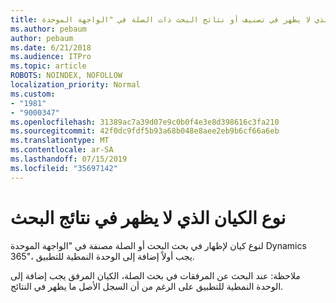 ```yaml
---
title: نوع الكيان الذي لا يظهر في تصنيف أو نتائج البحث ذات الصلة في "الواجهة الموحدة Dynamics 365"
ms.author: pebaum
author: pebaum
ms.date: 6/21/2018
ms.audience: ITPro
ms.topic: article
ROBOTS: NOINDEX, NOFOLLOW
localization_priority: Normal
ms.custom:
- "1981"
- "9000347"
ms.openlocfilehash: 31389ac7a39d07e9c0b0f4e3e8d398616c3fa210
ms.sourcegitcommit: 42f0dc9fdf5b93a68b048e8aee2eb9b6cf66a6eb
ms.translationtype: MT
ms.contentlocale: ar-SA
ms.lasthandoff: 07/15/2019
ms.locfileid: "35697142"
---
```

# <a name="entity-type-not-showing-in-search-results"></a>نوع الكيان الذي لا يظهر في نتائج البحث

لنوع كيان لإظهار في بحث البحث أو الصلة مصنفة في "الواجهة الموحدة Dynamics 365"، يجب أولاً إضافة إلى الوحدة النمطية للتطبيق.

ملاحظة: عند البحث عن المرفقات في بحث الصلة، الكيان المرفق يجب إضافة إلى الوحدة النمطية للتطبيق على الرغم من أن السجل الأصل ما يظهر في النتائج.

